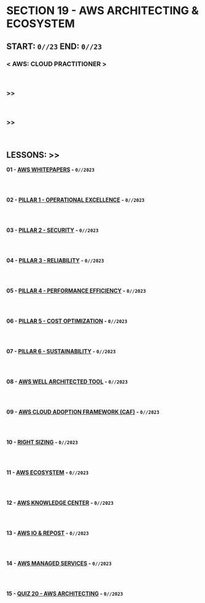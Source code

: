 # SECTION 19 - AWS ARCHITECTING & ECOSYSTEM

## **START: `0//23` END: `0//23`**

### < AWS: CLOUD PRACTITIONER > <br>

<br>

### >>

<br>

### >>

<br>

## LESSONS: >>

**01 - [AWS WHITEPAPERS]() - `0//2023`**<br>
<br>

<br>

**02 - [PILLAR 1 - OPERATIONAL EXCELLENCE]() - `0//2023`**<br>
<br>

<br>

**03 - [PILLAR 2 - SECURITY]() - `0//2023`**<br>
<br>

<br>

**04 - [PILLAR 3 - RELIABILITY]() - `0//2023`**<br>
<br>

<br>

**05 - [PILLAR 4 - PERFORMANCE EFFICIENCY]() - `0//2023`**<br>
<br>

<br>

**06 - [PILLAR 5 - COST OPTIMIZATION]() - `0//2023`**<br>
<br>

<br>

**07 - [PILLAR 6 - SUSTAINABILITY]() - `0//2023`**<br>
<br>

<br>

**08 - [AWS WELL ARCHITECTED TOOL]() - `0//2023`**<br>
<br>

<br>

**09 - [AWS CLOUD ADOPTION FRAMEWORK (CAF)]() - `0//2023`**<br>
<br>

<br>

**10 - [RIGHT SIZING]() - `0//2023`**<br>
<br>

<br>

**11 - [AWS ECOSYSTEM]() - `0//2023`**<br>
<br>

<br>

**12 - [AWS KNOWLEDGE CENTER]() - `0//2023`**<br>
<br>

<br>

**13 - [AWS IO & REPOST]() - `0//2023`**<br>
<br>

<br>

**14 - [AWS MANAGED SERVICES]() - `0//2023`**<br>
<br>

<br>

**15 - [QUIZ 20 - AWS ARCHITECTING]() - `0//2023`**<br>
<br>

<br>
